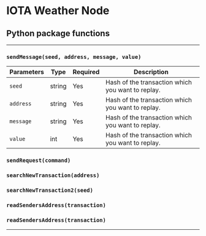 # IOTA Weather Node

## Python package functions
***
### `sendMessage(seed, address, message, value)`


Parameters | Type | Required | Description
------------ | ------------- | ------------- | -------------
`seed` | string | Yes | Hash of the transaction which you want to replay.
`address` | string | Yes | Hash of the transaction which you want to replay.
`message` | string | Yes | Hash of the transaction which you want to replay.
`value` | int | Yes | Hash of the transaction which you want to replay.

### `sendRequest(command)`

### `searchNewTransaction(address)`

### `searchNewTransaction2(seed)`

### `readSendersAddress(transaction)`

### `readSendersAddress(transaction)`




***
